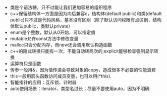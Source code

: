 - 类是个语法糖，只不过能让我们更加容易的组织程序
- c++保留结构体一方面是因为向后兼容c，结构体(default public)和类(default public)只不过是代码风格，基本没有区别（除了默认访问权限有点区别，结构体默认public，类默认private）
- enum是个整数，默认从0开始，可以指定值
- mutable允许const方法中修改变量
- malloc只会分配内存，而new还会调用默认构造函数
- c++的隐式转换只能有一次，不能自动转两次的;explicit能够检查强制显示转换
- 运算符只是函数
- 传参一般用&，因为值传递会导致对象的copy，造成很多不必要的性能浪费
- this一般用箭头函数访问成员变量，也可以用(*this).
- 智能指针的应用：互斥锁、计时器
- auto使用场景：iterator、类型名过长；尽量不要使用auto，因为不明确